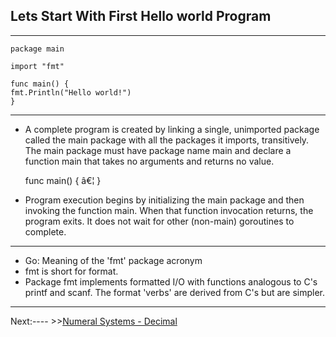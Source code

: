 

## Lets Start With First Hello world Program 



-----

    package main

    import "fmt"

    func main() {
	fmt.Println("Hello world!")
    }
    
----
- A complete program is created by linking a single, unimported package called the main package with all the packages it imports, transitively. The main package must have package name main and declare a function main that takes no arguments and returns no value.

    func main() { â€¦ }

- Program execution begins by initializing the main package and then invoking the function main. When that function invocation returns, the program exits. It does not wait for other (non-main) goroutines to complete.

-----

- Go: Meaning of the 'fmt' package acronym
- fmt is short for format. 
-  Package fmt implements formatted I/O with functions analogous to C's printf and scanf. The format 'verbs' are derived from    C's but are simpler.
 
-----

Next:---- >>[Numeral Systems - Decimal](https://collabnix.github.io/gopherlabs/Beginners/hello-world.html)

